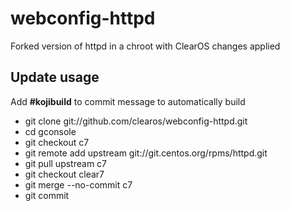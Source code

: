 # webconfig-httpd

Forked version of httpd in a chroot with ClearOS changes applied

## Update usage
  Add __#kojibuild__ to commit message to automatically build

* git clone git://github.com/clearos/webconfig-httpd.git
* cd gconsole
* git checkout c7
* git remote add upstream git://git.centos.org/rpms/httpd.git
* git pull upstream c7
* git checkout clear7
* git merge --no-commit c7
* git commit
